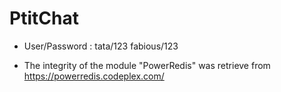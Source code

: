 # PtitChat
- User/Password : 
tata/123
fabious/123

- The integrity of the module "PowerRedis" was retrieve from https://powerredis.codeplex.com/
